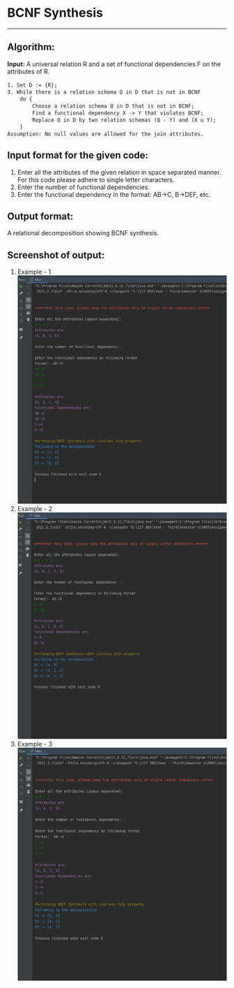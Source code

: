 # BCNF Synthesis

----

## Algorithm:

**Input:** A universal relation R and a set of functional dependencies F on the attributes of R.

    1. Set D := {R};
    3. While there is a relation schema Q in D that is not in BCNF
        do {
            Choose a relation schema Q in D that is not in BCNF;
            Find a functional dependency X -> Y that violates BCNF;
            Replace Q in D by two relation schemas (Q - Y) and (X u Y);
        }
    Assumption: No null values are allowed for the join attributes.

## Input format for the given code:
1. Enter all the attributes of the given relation in space separated manner. For this code please adhere to single letter characters.
2. Enter the number of functional dependencies.
3. Enter the functional dependency in the format: AB->C, B->DEF, etc.

## Output format:
A relational decomposition showing BCNF synthesis.

## Screenshot of output:
1. Example - 1<br/><img src="IO_Images/Example1.png" alt="Example 1">
2. Example - 2<br/><img src="IO_Images/Example2.png" alt="Example 2">
3. Example - 3<br/><img src="IO_Images/Example3.png" alt="Example 3">